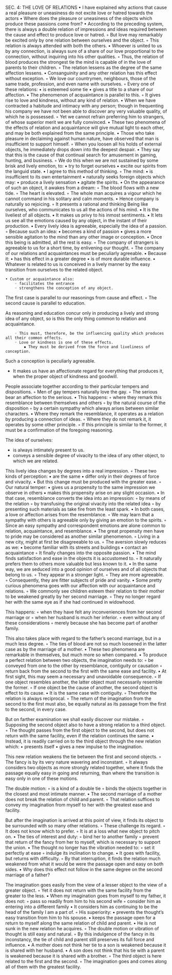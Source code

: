 SEC. 4: THE LOVE OF RELATIONS
    • I have explained why actions that cause a real pleasure or uneasiness do not excite love or hatred towards the actors
    • Where does the pleasure or uneasiness of the objects which produce these passions come from?
    • According to the preceding system, there is always a double relation of impressions and ideas required between the cause and effect to produce love or hatred.
        ◦ But love may remarkably be excited only by one relation between ourselves and the object.
        ◦ This relation is always attended with both the others.
    • Whoever is united to us by any connection, is always sure of a share of our love proportional to the connection, without inquiring into his other qualities.
        ◦ Thus, the relation of blood produces the strongest tie the mind is capable of in the love of parents to their children.
        ◦ The relation lessens as the degree of the same affection lessens.
    • Consanguinity and any other relation has this effect without exception.
        ◦ We love our countrymen, neighbours, those of the same trade, profession, and even name with ourselves.
        ◦ Every one of these relations:
            ▪ is esteemed some tie
            ▪ gives a title to a share of our affection.
    • The phenomenon of acquaintance is parallel to this.
        ◦ It gives rise to love and kindness, without any kind of relation.
    • When we have contracted a habitude and intimacy with any person; though in frequenting his company we have not been able to discover any very valuable quality, of which he is possessed.
        ◦ Yet we cannot refrain preferring him to strangers, of whose superior merit we are fully convinced.
    • These two phenomena of the effects of relation and acquaintance will give mutual light to each other, and may be both explained from the same principle.
    • Those who take pleasure in declaiming against human nature, have observed that man is insufficient to support himself.
        ◦ When you loosen all his holds of external objects, he immediately drops down into the deepest despair.
    • They say that this is the cause of that continual search for amusement in gaming, hunting, and business.
        ◦ We do this when we are not sustained by some brisk and lively emotion, to:
            ▪ try to forget ourselves
            ▪ excite our spirits from the languid state.
    • I agree to this method of thinking.
        ◦ The mind:
            ▪ is insufficient to its own entertainment
            ▪ naturally seeks foreign objects which may:
                • produce a lively sensation
                • agitate the spirits.
    • On the appearance of such an object, it awakes from a dream:
        ◦ The blood flows with a new tide.
        ◦ The heart is elevated.
        ◦ The whole man acquires a vigour which he cannot command in his solitary and calm moments.
    • Hence company is naturally so rejoicing.
        ◦ It presents a rational and thinking Being like ourselves, who communicates to us all the actions of his mind.
            ▪ It is the liveliest of all objects.
            ▪ It makes us privy to his inmost sentiments.
            ▪ It lets us see all the emotions caused by any object, in the instant of their production.
    • Every lively idea is agreeable, especially the idea of a passion.
        ◦ Because such an idea:
            ▪ becomes a kind of passion
            ▪ gives a more sensible agitation to the mind than any other image or conception.
    • Once this being is admitted, all the rest is easy.
        ◦ The company of strangers is agreeable to us for a short time, by enlivening our thought.
        ◦ The company of our relations and acquaintances must be peculiarly agreeable.
            ▪ Because it:
                • has this effect in a greater degree
                • is of more durable influence.
    • Whatever is related to us is conceived in a lively manner by the easy transition from ourselves to the related object.
    
    • Custom or acquaintance also:
        ◦ facilitates the entrance
        ◦ strengthens the conception of any object.

The first case is parallel to our reasonings from cause and effect.
        ◦ The second cause is parallel to education.

As reasoning and education concur only in producing a lively and strong idea of any object, so is this the only thing common to relation and acquaintance.

        ◦ This must, therefore, be the influencing quality which produces all their common effects.
        ◦ Love or kindness is one of these effects.
            ▪ They must be derived from the force and liveliness of conception.

Such a conception is peculiarly agreeable.
- It makes us have an affectionate regard for everything that produces it, when the proper object of kindness and goodwill.

People associate together according to their particular tempers and dispositions.
        ◦ Men of gay tempers naturally love the gay.
        ◦ The serious bear an affection to the serious.
    • This happens:
        ◦ where they remark this resemblance between themselves and others
        ◦ by the natural course of the disposition
        ◦ by a certain sympathy which always arises between similar characters.
    • Where they remark the resemblance, it operates as a relation by producing a connection of ideas.
        ◦ Where they do not remark it, it operates by some other principle.
        ◦ If this principle is similar to the former, it must be a confirmation of the foregoing reasoning.

The idea of ourselves:
- is always intimately present to us.
- conveys a sensible degree of vivacity to the idea of any other object, to which we are related.

This lively idea changes by degrees into a real impression.
        ◦ These two kinds of perception:
            ▪ are the same
            ▪ differ only in their degrees of force and vivacity.
    • But this change must be produced with the greater ease.
        ◦ Our natural temper:
            ▪ gives us a propensity to the same impression we observe in others
            ▪ makes this propensity arise on any slight occasion.
    • In that case, resemblance converts the idea into an impression:
        ◦ by means of the relation
        ◦ by transfusing the original vivacity into the related idea
        ◦ by presenting such materials as take fire from the least spark.
    • In both cases, a love or affection arises from the resemblance.
        ◦ We may learn that a sympathy with others is agreeable only by giving an emotion to the spirits.
        ◦ Since an easy sympathy and correspondent emotions are alone common to relation, acquaintance, and resemblance.
    • The great propensity men have to pride may be considered as another similar phenomenon.
        ◦ Living in a new city, might at first be disagreeable to us.
        ◦ The aversion slowly reduces as we:
            ▪ become familiar with its streets and buildings
            ▪ contact an acquaintance
        ◦ It finally changes into the opposite passion.
    • The mind finds satisfaction and ease in the objects it is accustomed to.
        ◦ It naturally prefers them to others more valuable but less known to it.
    • In the same way, we are seduced into a good opinion of ourselves and of all objects that belong to us.
        ◦ They appear in a stronger light.
        ◦ They are more agreeable.
        ◦ Consequently, they are fitter subjects of pride and vanity.
    • Some pretty curious phenomena goes with our affection with our acquaintance and relations.
        ◦ We commonly see children esteem their relation to their mother to be weakened greatly by her second marriage.
        ◦ They no longer regard her with the same eye as if she had continued in widowhood.

This happens:
        ◦ when they have felt any inconveniences from her second marriage or
        ◦ when her husband is much her inferior.
        ◦ even without any of these considerations
        ◦ merely because she has become part of another family.

This also takes place with regard to the father’s second marriage, but in a much less degree.
        ◦ The ties of blood are not so much loosened in the latter case as by the marriage of a mother.
    • These two phenomena are remarkable in themselves, but much more so when compared.
    • To produce a perfect relation between two objects, the imagination needs to:
        ◦ be conveyed from one to the other by resemblance, contiguity or causation
        ◦ return back from the second to the first with the same ease and facility.
    • At first sight, this may seem a necessary and unavoidable consequence.
        ◦ If one object resembles another, the latter object must necessarily resemble the former.
        ◦ If one object be the cause of another, the second object is effect to its cause.
    • It is the same case with contiguity.
        ◦ Therefore the relation is always reciprocal.
        ◦ The return of the imagination from the second to the first must also, be equally natural as its passage from the first to the second, in every case.

But on farther examination we shall easily discover our mistake.
        ◦ Supposing the second object also to have a strong relation to a third object.
        ◦ The thought passes from the first object to the second, but does not return with the same facility, even if the relation continues the same.
            ▪ Instead, it is readily carried on to the third object through the new relation which:
                • presents itself
                • gives a new impulse to the imagination.

This new relation weakens the tie between the first and second objects.
        ◦ The fancy is by its very nature wavering and inconstant.
        ◦ It always considers two objects as more strongly related together, where it finds the passage equally easy in going and returning, than where the transition is easy only in one of these motions.

The double motion:
        ◦ is a kind of a double tie
        ◦ binds the objects together in the closest and most intimate manner.
    • The second marriage of a mother does not break the relation of child and parent.
        ◦ That relation suffices to convey my imagination from myself to her with the greatest ease and facility.

But after the imagination is arrived at this point of view, it finds its object to be surrounded with so many other relations.
        ◦ These challenge its regard.
        ◦ It does not know which to prefer.
        ◦ It is at a loss what new object to pitch on.
    • The ties of interest and duty:
        ◦ bind her to another family
        ◦ prevent that return of the fancy from her to myself, which is necessary to support the union.
    • The thought no longer has the vibration needed to:
        ◦ set it perfectly at ease
        ◦ indulge its inclination to change.
    • It goes with facility, but returns with difficulty.
        ◦ By that interruption, it finds the relation much weakened from what it would be were the passage open and easy on both sides.
    • Why does this effect not follow in the same degree on the second marriage of a father?

The imagination goes easily from the view of a lesser object to the view of a greater object.
        ◦ Yet it does not return with the same facility from the greater to the less.
    • When my imagination goes from myself to my father, it does not:
        ◦ pass so readily from him to his second wife
        ◦ consider him as entering into a different family
    • It considers him as continuing to be the head of the family I am a part of.
        ◦ His superiority:
            ▪ prevents the thought’s easy transition from him to his spouse.
            ▪ keeps the passage open for a return to myself along the same relation of child and parent.
    • He is not sunk in the new relation he acquires.
        ◦ The double motion or vibration of thought is still easy and natural.
        ◦ By this indulgence of the fancy in its inconstancy, the tie of child and parent still preserves its full force and influence.
    • A mother does not think her tie to a son is weakened because it is shared with her husband.
    • A son does not think that his tie with a parent is weakened because it is shared with a brother.
        ◦ The third object is here related to the first and the second.
        ◦ The imagination goes and comes along all of them with the greatest facility.
